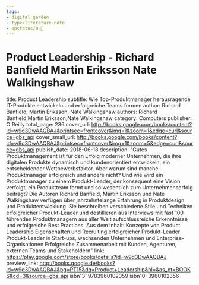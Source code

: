```yaml
---
tags: 
- digital_garden
- type/literature-note
- epstatus/0-🌰
---
```

# Product Leadership - Richard Banfield Martin Eriksson Nate Walkingshaw

title: Product Leadership
subtitle: Wie Top-Produktmanager herausragende IT-Produkte entwickeln und erfolgreiche Teams formen
author: Richard Banfield, Martin Eriksson, Nate Walkingshaw
authors: Richard Banfield,Martin Eriksson,Nate Walkingshaw
category: Computers
publisher: O'Reilly
total_page: 236
cover_url: http://books.google.com/books/content?id=w9d3DwAAQBAJ&printsec=frontcover&img=1&zoom=1&edge=curl&source=gbs_api
cover_small_url: http://books.google.com/books/content?id=w9d3DwAAQBAJ&printsec=frontcover&img=1&zoom=5&edge=curl&source=gbs_api
publish_date: 2018-06-18
description: "Gutes Produktmanagement ist für den Erfolg moderner Unternehmen, die ihre digitalen Produkte dynamisch und kundenorientiert entwickeln, ein entscheidender Wettbewerbsfaktor. Aber warum sind manche Produktmanager erfolgreich und andere nicht? Und wie wird ein Produktmanager zu einem Produkt-Leader, der konsequent eine Vision verfolgt, ein Produktteam formt und so wesentlich zum Unternehmenserfolg beiträgt? Die Autoren Richard Banfield, Martin Eriksson und Nate Walkingshaw verfügen über jahrzehntelange Erfahrung in Produktdesign und Produktentwicklung. Sie beschreiben verschiedene Stile und Techniken erfolgreicher Produkt-Leader und destillieren aus Interviews mit fast 100 führenden Produktmanagern aus aller Welt aufschlussreiche Erkenntnisse und erfolgreiche Best Practices. Aus dem Inhalt: Konzepte von Product Leadership Eigenschaften und Recruiting erfolgreicher Produkt-Leader Produkt-Leader in Start-ups, wachsenden Unternehmen und Enterprise-Organisationen Erfolgreiche Zusammenarbeit mit Kunden, Agenturen, externen Teams und Stakeholdern"
link: https://play.google.com/store/books/details?id=w9d3DwAAQBAJ
preview_link: http://books.google.de/books?id=w9d3DwAAQBAJ&pg=PT15&dq=Product+Leadership&hl=&as_pt=BOOKS&cd=3&source=gbs_api
isbn13: 9783960102359
isbn10: 3960102356

